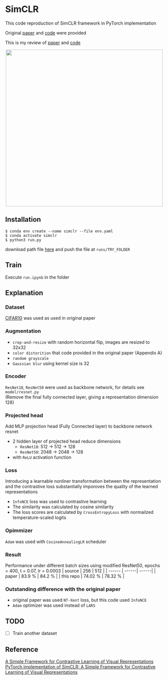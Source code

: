 # SimCLR
This code reproduction of SimCLR framework in PyTorch implementation

Original [paper](https://arxiv.org/pdf/2002.05709.pdf) and [code](https://github.com/google-research/simclr) were provided

This is my review of [paper](https://breezy-perfume-dec.notion.site/A-Simple-Framework-for-Contrastive-Learning-of-Visual-Representations-5d223a6d07304b1ca6c708f8d940e9cd) and [code](https://breezy-perfume-dec.notion.site/SimCLR-Code-Review-e086668735814bab977c3c4cc8f7e661)

<p align=center><img src = https://user-images.githubusercontent.com/60006301/197710408-b85b2551-e8a5-4e21-a413-6ce22ac8d976.png width=500></p>

## Installation
```
$ conda env create --name simclr --file env.yaml
$ conda activate simclr
$ python3 run.py
```
download path file [here](https://drive.google.com/file/d/16lxETXDYAl8mfaaemZzd7zyk0w5A3-LQ/view?usp=sharing) and push the file at `runs/TRY_FOLDER`
## Train
Execute `run.ipynb` in the folder

## Explanation
### Dataset
[CIFAR10](https://www.cs.toronto.edu/~kriz/cifar.html) was used as used in original paper

### Augmentation
- `crop-and-resize` with random horizontal flip, images are resized to 32x32
- `color distorition` that code provided in the original paper (Appendix A)
- `random grayscale`
- `Gaussian blur` using kernel size is 32

### Encoder
`ResNet18`, `ResNet50` were used as backbone network, for details see `model/resnet.py` <br>
(Remove the final fully connected layer, giving a representation dimension 128)

### Projected head
Add MLP projection head (Fully Connected layer) to backbone network resnet
- 2 hidden layer of projected head reduce dimensions
  - `ResNet18`: 512 -> 512 -> 128
  - `ResNet50`: 2048 -> 2048 -> 128
- with `ReLU` activation function

### Loss
Introducing a learnable nonliner transformation between the representation and the contrastive loss substantially imporoves the quality of the learned representations
 - `InfoNCE` loss was used to contrastive learning
 - The similarity was calculated by cosine similarity
 - The loss scores are calculated by `CrossEntropyLoss` with normailzed temperature-scaled logits

### Opimmizer
`Adam` was used with `CosineAnnealingLR` scheduler

### Result
Performance under different batch sizes using modified ResNet50, epochs = 400, t = 0.07, lr = 0.0003
| source | 256 | 512 |
| ------ | ------| ------|
| paper | 83.9 % | 84.2 % |
| this repo | 74.02 % | 78.32 % |

### Outstanding difference with the original paper
- original paper was used `NT-Xent` loss, but this code used `InfoNCE`
- `Adam` optimizer was used instead of `LARS`

## TODO
- [ ] Train another dataset

## Reference
[A Simple Framework for Contrastive Learning of Visual Representations](https://arxiv.org/pdf/2002.05709.pdf)<br>
[PyTorch implementation of SimCLR: A Simple Framework for Contrastive Learning of Visual Representations](https://github.com/sthalles/SimCLR)
